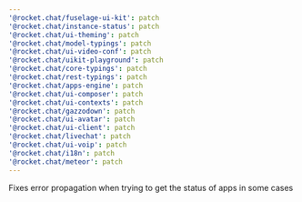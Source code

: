 ```yaml
---
'@rocket.chat/fuselage-ui-kit': patch
'@rocket.chat/instance-status': patch
'@rocket.chat/ui-theming': patch
'@rocket.chat/model-typings': patch
'@rocket.chat/ui-video-conf': patch
'@rocket.chat/uikit-playground': patch
'@rocket.chat/core-typings': patch
'@rocket.chat/rest-typings': patch
'@rocket.chat/apps-engine': patch
'@rocket.chat/ui-composer': patch
'@rocket.chat/ui-contexts': patch
'@rocket.chat/gazzodown': patch
'@rocket.chat/ui-avatar': patch
'@rocket.chat/ui-client': patch
'@rocket.chat/livechat': patch
'@rocket.chat/ui-voip': patch
'@rocket.chat/i18n': patch
'@rocket.chat/meteor': patch
---
```


Fixes error propagation when trying to get the status of apps in some cases
